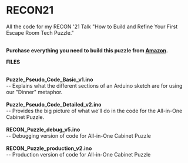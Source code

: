 # RECON21
All the code for my RECON '21 Talk "How to Build and Refine Your First Escape Room Tech Puzzle."

</br>
<b>Purchase everything you need to build this puzzle from <a href="https://www.amazon.com/hz/wishlist/ls/1U58SYHESFNZV?ref_=wl_share">Amazon</a>.</b>
</br>


<b>FILES</b> </br>

</br>
<b>Puzzle_Pseudo_Code_Basic_v1.ino</b></br>
-- Explains what the different sections of an Arduino sketch are for using our "Dinner" metaphor.
</br>
</br>
<b>Puzzle_Pseudo_Code_Detailed_v2.ino</b></br>
-- Provides the big picture of what we'll do in the code for the All-in-One Cabinet Puzzle.
</br>
</br>
<b>RECON_Puzzle_debug_v5.ino</b></br>
-- Debugging version of code for All-in-One Cabinet Puzzle
</br>
</br>
<b>RECON_Puzzle_production_v2.ino</b></br>
-- Production version of code for All-in-One Cabinet Puzzle
